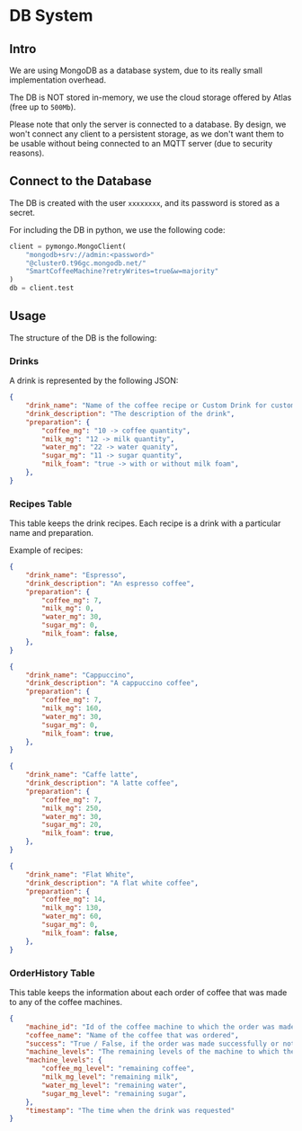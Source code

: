 # DB System

## Intro

We are using MongoDB as a database system, due to its really small implementation overhead.

The DB is NOT stored in-memory, we use the cloud storage offered by Atlas (free up to `500Mb`).

Please note that only the server is connected to a database. By design, we won't connect any client to a persistent storage, as we don't want them to be usable without being connected to an MQTT server (due to security reasons).

## Connect to the Database

The DB is created with the user `xxxxxxxx`, and its password is stored as a secret.

For including the DB in python, we use the following code:

```Python
client = pymongo.MongoClient(
    "mongodb+srv://admin:<password>"
    "@cluster0.t96gc.mongodb.net/"
    "SmartCoffeeMachine?retryWrites=true&w=majority"
)
db = client.test
```

## Usage

The structure of the DB is the following:

### Drinks

A drink is represented by the following JSON: 

```JSON
{
    "drink_name": "Name of the coffee recipe or Custom Drink for custom made drinks",
    "drink_description": "The description of the drink", 
    "preparation": {
        "coffee_mg": "10 -> coffee quantity",
        "milk_mg": "12 -> milk quantity",
        "water_mg": "22 -> water quanity",
        "sugar_mg": "11 -> sugar quantity",
        "milk_foam": "true -> with or without milk foam",
    },
}
```

### Recipes Table

This table keeps the drink recipes. Each recipe is a drink with a particular name and preparation.

Example of recipes:

```JSON
{
    "drink_name": "Espresso", 
    "drink_description": "An espresso coffee", 
    "preparation": {
        "coffee_mg": 7,
        "milk_mg": 0,
        "water_mg": 30,
        "sugar_mg": 0,
        "milk_foam": false,
    },
}
```

```JSON
{
    "drink_name": "Cappuccino", 
    "drink_description": "A cappuccino coffee",
    "preparation": {
        "coffee_mg": 7,
        "milk_mg": 160,
        "water_mg": 30,
        "sugar_mg": 0,
        "milk_foam": true,
    },
}
```

```JSON
{
    "drink_name": "Caffe latte", 
    "drink_description": "A latte coffee",
    "preparation": {
        "coffee_mg": 7,
        "milk_mg": 250,
        "water_mg": 30,
        "sugar_mg": 20,
        "milk_foam": true,
    },
}
```

```JSON
{
    "drink_name": "Flat White", 
    "drink_description": "A flat white coffee",
    "preparation": {
        "coffee_mg": 14,
        "milk_mg": 130,
        "water_mg": 60,
        "sugar_mg": 0,
        "milk_foam": false,
    },
}
```

### OrderHistory Table

This table keeps the information about each order of coffee that was made to any of the coffee machines. 

```JSON
{
    "machine_id": "Id of the coffee machine to which the order was made", 
    "coffee_name": "Name of the coffee that was ordered",
    "success": "True / False, if the order was made successfully or not",
    "machine_levels": "The remaining levels of the machine to which the order was made",
    "machine_levels": {
        "coffee_mg_level": "remaining coffee",
        "milk_mg_level": "remaining milk",
        "water_mg_level": "remaining water",
        "sugar_mg_level": "remaining sugar",
    },
    "timestamp": "The time when the drink was requested"
}
```

